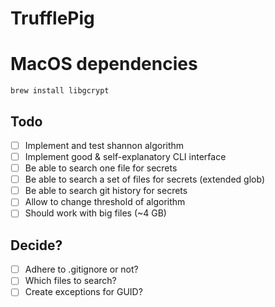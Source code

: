 # TrufflePig

# MacOS dependencies

```
brew install libgcrypt
```

## Todo

- [ ] Implement and test shannon algorithm
- [ ] Implement good & self-explanatory CLI interface
- [ ] Be able to search one file for secrets
- [ ] Be able to search a set of files for secrets (extended glob)
- [ ] Be able to search git history for secrets
- [ ] Allow to change threshold of algorithm
- [ ] Should work with big files (~4 GB)

## Decide?

- [ ] Adhere to .gitignore or not?
- [ ] Which files to search? 
- [ ] Create exceptions for GUID?
